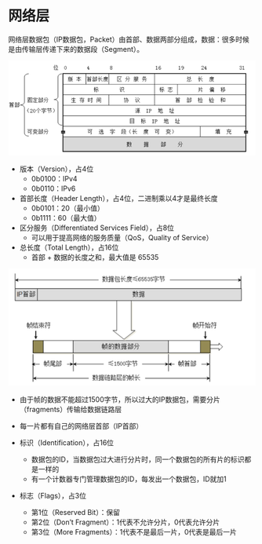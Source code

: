 # 网络层

网络层数据包（IP数据包，Packet）由首部、数据两部分组成，数据：很多时候是由传输层传递下来的数据段（Segment）。

![](./img/packet.png)

- 版本（Version），占4位
  - 0b0100：IPv4
  - 0b0110：IPv6
- 首部长度（Header Length），占4位，二进制乘以4才是最终长度
  - 0b0101：20（最小值）
  - 0b1111：60（最大值）
- 区分服务（Differentiated Services Field），占8位
  - 可以用于提高网络的服务质量（QoS，Quality of Service）
- 总长度（Total Length），占16位
  - 首部 + 数据的长度之和，最大值是 65535

![](./img/total_length.png)

- 由于帧的数据不能超过1500字节，所以过大的IP数据包，需要分片（fragments）传输给数据链路层
- 每一片都有自己的网络层首部（IP首部）

- 标识（Identification），占16位
  - 数据包的ID，当数据包过大进行分片时，同一个数据包的所有片的标识都是一样的
  - 有一个计数器专门管理数据包的ID，每发出一个数据包，ID就加1
- 标志（Flags），占3位
  - 第1位（Reserved Bit）：保留
  - 第2位（Don’t Fragment）：1代表不允许分片，0代表允许分片
  - 第3位（More Fragments）：1代表不是最后一片，0代表是最后一片

